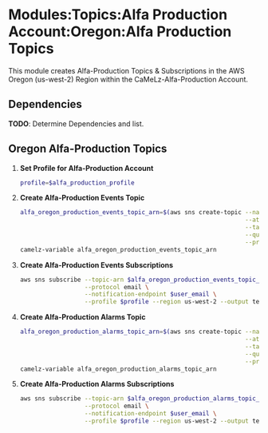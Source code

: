 # Modules:Topics:Alfa Production Account:Oregon:Alfa Production Topics

This module creates Alfa-Production Topics & Subscriptions in the AWS Oregon (us-west-2) Region within the
CaMeLz-Alfa-Production Account.

## Dependencies

**TODO**: Determine Dependencies and list.

## Oregon Alfa-Production Topics

1. **Set Profile for Alfa-Production Account**

    ```bash
    profile=$alfa_production_profile
    ```

1. **Create Alfa-Production Events Topic**

    ```bash
    alfa_oregon_production_events_topic_arn=$(aws sns create-topic --name Alfa-Production-Events \
                                                                   --attributes "DisplayName=ALFP Events" \
                                                                   --tags Key=Name,Value=Alfa-Production-Events-Topic Key=Company,Value=Alfa Key=Environment,Value=Production \
                                                                   --query 'TopicArn' \
                                                                   --profile $profile --region us-west-2 --output text)
    camelz-variable alfa_oregon_production_events_topic_arn
    ```

1. **Create Alfa-Production Events Subscriptions**

    ```bash
    aws sns subscribe --topic-arn $alfa_oregon_production_events_topic_arn \
                      --protocol email \
                      --notification-endpoint $user_email \
                      --profile $profile --region us-west-2 --output text
    ```

1. **Create Alfa-Production Alarms Topic**

    ```bash
    alfa_oregon_production_alarms_topic_arn=$(aws sns create-topic --name Alfa-Production-Alarms \
                                                                   --attributes "DisplayName=ALFP Alarms" \
                                                                   --tags Key=Name,Value=Alfa-Production-Alarms-Topic Key=Company,Value=Alfa Key=Environment,Value=Production \
                                                                   --query 'TopicArn' \
                                                                   --profile $profile --region us-west-2 --output text)
    camelz-variable alfa_oregon_production_alarms_topic_arn
    ```

1. **Create Alfa-Production Alarms Subscriptions**

    ```bash
    aws sns subscribe --topic-arn $alfa_oregon_production_alarms_topic_arn \
                      --protocol email \
                      --notification-endpoint $user_email \
                      --profile $profile --region us-west-2 --output text
    ```
